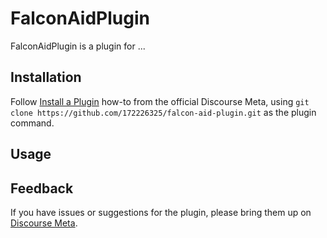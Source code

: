 # FalconAidPlugin

FalconAidPlugin is a plugin for ...

## Installation

Follow [Install a Plugin](https://meta.discourse.org/t/install-a-plugin/19157)
how-to from the official Discourse Meta, using `git clone https://github.com/172226325/falcon-aid-plugin.git`
as the plugin command.

## Usage

## Feedback

If you have issues or suggestions for the plugin, please bring them up on
[Discourse Meta](https://meta.discourse.org).

